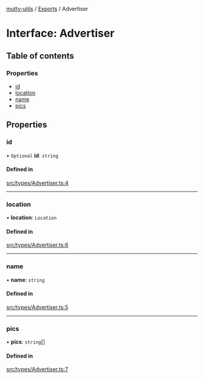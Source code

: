 [mutty-utils](../README.md) / [Exports](../modules.md) / Advertiser

# Interface: Advertiser

## Table of contents

### Properties

- [id](Advertiser.md#id)
- [location](Advertiser.md#location)
- [name](Advertiser.md#name)
- [pics](Advertiser.md#pics)

## Properties

### id

• `Optional` **id**: `string`

#### Defined in

[src/types/Advertiser.ts:4](https://github.com/jonlaing/mutty-utils/blob/c9372b5/src/types/Advertiser.ts#L4)

___

### location

• **location**: `Location`

#### Defined in

[src/types/Advertiser.ts:6](https://github.com/jonlaing/mutty-utils/blob/c9372b5/src/types/Advertiser.ts#L6)

___

### name

• **name**: `string`

#### Defined in

[src/types/Advertiser.ts:5](https://github.com/jonlaing/mutty-utils/blob/c9372b5/src/types/Advertiser.ts#L5)

___

### pics

• **pics**: `string`[]

#### Defined in

[src/types/Advertiser.ts:7](https://github.com/jonlaing/mutty-utils/blob/c9372b5/src/types/Advertiser.ts#L7)
